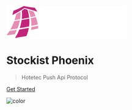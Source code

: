 ![logo](_media/logo.png)

# Stockist Phoenix

> Hotetec Push Api Protocol

[Get Started](/intro)

![color](#000000)